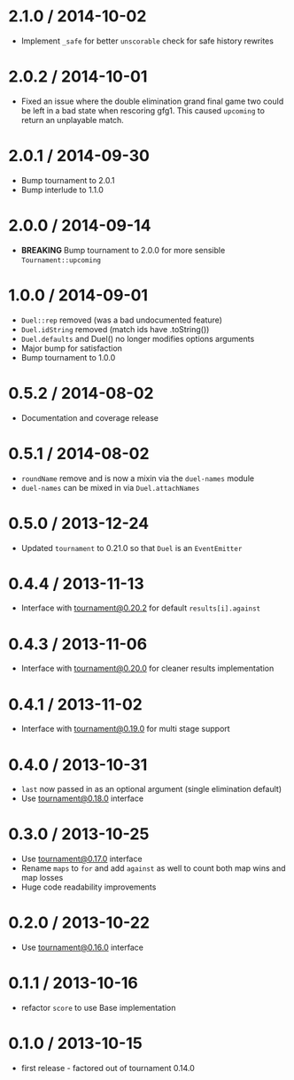 2.1.0 / 2014-10-02
==================
  * Implement `_safe` for better `unscorable` check for safe history rewrites

2.0.2 / 2014-10-01
==================
  * Fixed an issue where the double elimination grand final game two could be left in a bad state when rescoring gfg1. This caused `upcoming` to return an unplayable match.

2.0.1 / 2014-09-30
==================
  * Bump tournament to 2.0.1
  * Bump interlude to 1.1.0

2.0.0 / 2014-09-14
==================
  * **BREAKING** Bump tournament to 2.0.0 for more sensible `Tournament::upcoming`

1.0.0 / 2014-09-01
==================
  * `Duel::rep` removed (was a bad undocumented feature)
  * `Duel.idString` removed (match ids have .toString())
  * `Duel.defaults` and Duel() no longer modifies options arguments
  * Major bump for satisfaction
  * Bump tournament to 1.0.0

0.5.2 / 2014-08-02
==================
  * Documentation and coverage release

0.5.1 / 2014-08-02
==================
  * `roundName` remove and is now a mixin via the `duel-names` module
  * `duel-names` can be mixed in via `Duel.attachNames`

0.5.0 / 2013-12-24
==================
  * Updated `tournament` to 0.21.0 so that `Duel` is an `EventEmitter`

0.4.4 / 2013-11-13
==================
  * Interface with tournament@0.20.2 for default `results[i].against`

0.4.3 / 2013-11-06
==================
  * Interface with tournament@0.20.0 for cleaner results implementation

0.4.1 / 2013-11-02
==================
  * Interface with tournament@0.19.0 for multi stage support

0.4.0 / 2013-10-31
==================
  * `last` now passed in as an optional argument (single elimination default)
  * Use tournament@0.18.0 interface

0.3.0 / 2013-10-25
==================
  * Use tournament@0.17.0 interface
  * Rename `maps` to `for` and add `against` as well to count both map wins and map losses
  * Huge code readability improvements

0.2.0 / 2013-10-22
==================
  * Use tournament@0.16.0 interface

0.1.1 / 2013-10-16
==================
  * refactor `score` to use Base implementation

0.1.0 / 2013-10-15
==================
  * first release - factored out of tournament 0.14.0
